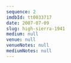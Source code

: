 ```yaml
---
sequence: 2
imdbId: tt0033717
date: 2007-07-09
slug: high-sierra-1941
medium: null
venue: null
venueNotes: null
mediumNotes: null
---
```

